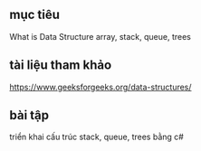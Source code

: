## mục tiêu
  What is Data Structure
  array, stack, queue, trees
## tài liệu tham khảo
  https://www.geeksforgeeks.org/data-structures/
## bài tập
triển khai cấu trúc stack, queue, trees bằng c#